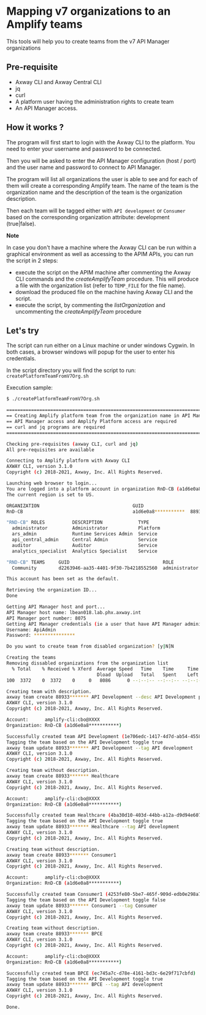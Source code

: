 # Mapping v7 organizations to an Amplify teams

This tools will help you to create teams from the v7 API Manager organizations

## Pre-requisite

* Axway CLI and Axway Central CLI
* jq
* curl
* A platform user having the administration rights to create team
* An API Manager access.

## How it works ?

The program will first start to login with the Axway CLI to the platform. You need to enter your username and password to be connected.

Then you will be asked to enter the API Manager configuration (host / port) and the user name and password to connect to API Manager.

The program will list all organizations the user is able to see and for each of them will create a corresponding Amplify team. The name of the team is the organization name and the description of the team is the organization description.

Then each team will be tagged either with `API development` or `Consumer` based on the corresponding organization attribute: development (true|false).

**Note**

In case you don't have a machine where the Axway CLI can be run within a graphical environment as well as accessing to the APIM APIs, you can run the script in 2 steps:

* execute the script on the APIM machine after commenting the Axway CLI commands and the _createAmplifyTeam_ procedure. This will produce a file with the organization list (refer to `TEMP_FILE` for the file name).
* download the produced file on the machine having Axway CLI and the script.
* execute the script, by commenting the _listOrganization_ and uncommenting the _createAmplifyTeam_ procedure

## Let's try

The script can run either on a Linux machine or under windows Cygwin. In both cases, a browser windows will popup for the user to enter his credentials.

In the script directory you will find the script to run: `createPlatformTeamFromV7Org.sh`

Execution sample:

```bash
$ ./createPlatformTeamFromV7Org.sh

==============================================================================
== Creating Amplify platform team from the organization name in API Manager ==
== API Manager access and Amplify Platform access are required              ==
== curl and jq programs are required                                        ==
==============================================================================

Checking pre-requisites (axway CLI, curl and jq)
All pre-requisites are available

Connecting to Amplify platform with Axway CLI
AXWAY CLI, version 3.1.0
Copyright (c) 2018-2021, Axway, Inc. All Rights Reserved.

Launching web browser to login...
You are logged into a platform account in organization RnD-CB (a1d6e0a8***********) as cbo@XXXX.
The current region is set to US.

ORGANIZATION                                  GUID                                  ORG ID
RnD-CB                                        a1d6e0a8***********  88933*******

"RND-CB" ROLES          DESCRIPTION             TYPE
  administrator         Administrator           Platform
  ars_admin             Runtime Services Admin  Service
  api_central_admin     Central Admin           Service
  auditor               Auditor                 Service
  analytics_specialist  Analytics Specialist    Service

"RND-CB" TEAMS     GUID                                  ROLE
  Community        d2263946-aa35-4401-9f30-7b4218552560  administrator

This account has been set as the default.

Retrieving the organization ID...
Done

Getting API Manager host and port...
API Manager host name: lbean018.lab.phx.axway.int
API Manager port number: 8075
Getting API Manager credentials (ie a user that have API Manager administrator rights)...
Username: ApiAdmin
Password: ***************

Do you want to create team from disabled organization? [y|N]N

Creating the teams
Removing dissabled organizations from the organization list
  % Total    % Received % Xferd  Average Speed   Time    Time     Time  Current
                                 Dload  Upload   Total   Spent    Left  Speed
100  3372    0  3372    0     0   8086      0 --:--:-- --:--:-- --:--:--  8086

Creating team with description.
axway team create 88933******* API Development --desc API Development project
AXWAY CLI, version 3.1.0
Copyright (c) 2018-2021, Axway, Inc. All Rights Reserved.

Account:      amplify-cli:cbo@XXXX
Organization: RnD-CB (a1d6e0a8***********)

Successfully created team API Development (1e706edc-1417-4d7d-ab54-455883e056a0)
Tagging the team based on the API Development toggle true
axway team update 88933******* API Development --tag API development
AXWAY CLI, version 3.1.0
Copyright (c) 2018-2021, Axway, Inc. All Rights Reserved.

Creating team without description.
axway team create 88933******* Healthcare
AXWAY CLI, version 3.1.0
Copyright (c) 2018-2021, Axway, Inc. All Rights Reserved.

Account:      amplify-cli:cbo@XXXX
Organization: RnD-CB (a1d6e0a8***********)

Successfully created team Healthcare (4ba30d10-403d-44bb-a12a-d9d94e60776f)
Tagging the team based on the API Development toggle true
axway team update 88933******* Healthcare --tag API development
AXWAY CLI, version 3.1.0
Copyright (c) 2018-2021, Axway, Inc. All Rights Reserved.

Creating team without description.
axway team create 88933******* Consumer1
AXWAY CLI, version 3.1.0
Copyright (c) 2018-2021, Axway, Inc. All Rights Reserved.

Account:      amplify-cli:cbo@XXXX
Organization: RnD-CB (a1d6e0a8***********)

Successfully created team Consumer1 (4253fe80-5be7-465f-909d-edb0e298a70e)
Tagging the team based on the API Development toggle false
axway team update 88933******* Consumer1 --tag Consumer
AXWAY CLI, version 3.1.0
Copyright (c) 2018-2021, Axway, Inc. All Rights Reserved.

Creating team without description.
axway team create 88933******* BPCE
AXWAY CLI, version 3.1.0
Copyright (c) 2018-2021, Axway, Inc. All Rights Reserved.

Account:      amplify-cli:cbo@XXXX
Organization: RnD-CB (a1d6e0a8***********)

Successfully created team BPCE (ec745a7c-d78e-4161-bd3c-6e29f717cbfd)
Tagging the team based on the API Development toggle true
axway team update 88933******* BPCE --tag API development
AXWAY CLI, version 3.1.0
Copyright (c) 2018-2021, Axway, Inc. All Rights Reserved.

Done.

```
